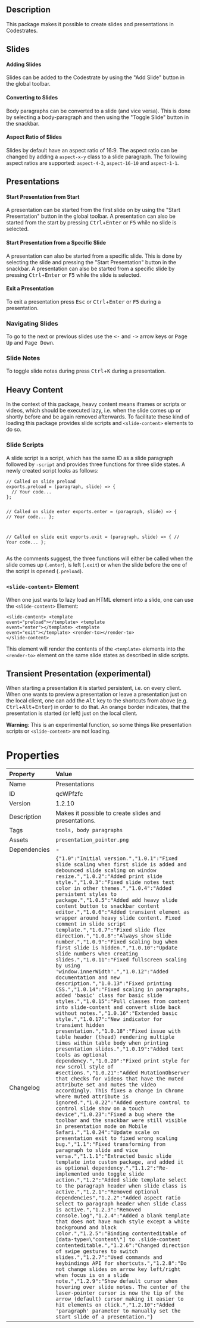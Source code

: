 <h2>Description</h2><p>This package makes it possible to create slides and presentations in Codestrates.</p><h2>Slides</h2><h4>Adding Slides</h4><p>Slides can be added to the Codestrate by using the "Add Slide" button in the global toolbar.</p><h4>Converting to Slides</h4><p>Body paragraphs can be converted to a slide (and vice versa). This is done by selecting a body-paragraph and then using the "Toggle Slide" button in the snackbar.</p><h4>Aspect Ratio of Slides</h4><p>Slides by default have an aspect ratio of 16:9. The aspect ratio can be changed by adding a <code>aspect-x-y</code> class to a slide paragraph. The following aspect ratios are supported: <code>aspect-4-3</code>, <code>aspect-16-10</code> and <code>aspect-1-1</code>.</p><h2>Presentations</h2><h4>Start Presentation from Start</h4><p>A presentation can be started from the first slide on by using the "Start Presentation" button in the global toolbar. A presentation can also be started from the start by pressing <kbd>Ctrl</kbd>+<kbd>Enter</kbd> or <kbd>F5</kbd> while no slide is selected.</p><h4>Start Presentation from a Specific Slide</h4><p>A presentation can also be started from a specific slide. This is done by selecting the slide and pressing the "Start Presentation" button in the snackbar. A presentation can also be started from a specific slide by pressing <kbd>Ctrl</kbd>+<kbd>Enter</kbd> or <kbd>F5</kbd> while the slide is selected.</p><h4>Exit a Presentation</h4><p>To exit a presentation press <kbd>Esc</kbd> or <kbd>Ctrl</kbd>+<kbd>Enter</kbd> or <kbd>F5</kbd> during a presentation.</p><h3>Navigating Slides</h3><p>To go to the next or previous slides use the <kbd>&lt;-</kbd> and <kbd>-&gt;</kbd> arrow keys or <kbd>Page Up</kbd> and <kbd>Page Down</kbd>.</p><h3>Slide Notes</h3><p>To toggle slide notes during press <kbd>Ctrl</kbd>+<kbd>K</kbd> during a presentation.</p><h2>Heavy Content</h2><p>In the context of this package, heavy content means iframes or scripts or videos, which should be executed lazy, i.e. when the slide comes up or shortly before and be again removed afterwards. To facilitate these kind of loading this package provides slide scripts and <code>&lt;slide-content&gt;</code> elements to do so.</p><h3>Slide Scripts</h3><p>A slide script is a script, which has the same ID as a slide paragraph followed by <code>-script</code> and provides three functions for three slide states. A newly created script looks as follows:</p><pre><code>// Called on slide preload
exports.preload = (paragraph, slide) =&gt; {
  // Your code...
};

// Called on slide enter
exports.enter = (paragraph, slide) =&gt; {
  // Your code...
};


// Called on slide exit
exports.exit = (paragraph, slide) =&gt; {
  // Your code...
};</code></pre><p>As the comments suggest, the three functions will either be called when the slide comes up (<code>.enter</code>), is left (<code>.exit</code>) or when the slide before the one of the script is opened (<code>.preload</code>).</p><h3><code>&lt;slide-content&gt;</code> Element</h3><p>When one just wants to lazy load an HTML element into a slide, one can use the <code>&lt;slide-content&gt;</code> Element:</p><pre><code>&lt;slide-content&gt;
  &lt;template event="preload"&gt;&lt;/template&gt;
  &lt;template event="enter"&gt;&lt;/template&gt;
  &lt;template event="exit"&gt;&lt;/template&gt;
  &lt;render-to&gt;&lt;/render-to&gt;
&lt;/slide-content&gt;</code></pre><p>This element will render the contents of the <code>&lt;template&gt;</code> elements into the <code>&lt;render-to&gt;</code> element on the same slide states as described in slide scripts.</p><h2>Transient Presentation (experimental)</h2><p>When starting a presentation it is started persistent, i.e. on every client. When one wants to preview a presentation or leave a presentation just on the local client, one can add the <kbd>Alt</kbd> key to the shortcuts from above (e.g. <kbd>Ctrl</kbd>+<kbd>Alt</kbd>+<kbd>Enter</kbd>) in order to do that. An orange border indicates, that the presentation is started (or left) just on the local client.</p><p><b>Warning</b>: This is an experimental function, so some things like presentation scripts or <code>&lt;slide-content&gt;</code> are not loading.</p>

# Properties

| Property | Value |
| :--- | :--- |
| Name | Presentations |
| ID | qcWPfzfc |
| Version | 1.2.10 |
| Description | Makes it possible to create slides and presentations. |
| Tags | `tools, body paragraphs` |
| Assets | `presentation_pointer.png` |
| Dependencies | - |
| Changelog | `{"1.0":"Initial version.","1.0.1":"Fixed slide scaling when first slide is added and debounced slide scaling on window resize.","1.0.2":"Added print slide style.","1.0.3":"Fixed slide notes text color in other themes.","1.0.4":"Added persistent styles to package.","1.0.5":"Added add heavy slide content button to snackbar content editor.","1.0.6":"Added transient element as wrapper around heavy slide content. Fixed comment in slide script template.","1.0.7":"Fixed slide flex direction.","1.0.8":"Always show slide number.","1.0.9":"Fixed scaling bug when first slide is hidden.","1.0.10":"Update slide numbers when creating slides.","1.0.11":"Fixed fullscreen scaling by using 'window.innerWidth'.","1.0.12":"Added documentation and new description.","1.0.13":"Fixed printing CSS.","1.0.14":"Fixed scaling in paragraphs, added 'basic' class for basic slide styles.","1.0.15":"Pull classes from content into slide-content and convert slide back without notes.","1.0.16":"Extended basic style.","1.0.17":"New indicator for transient hidden presentation.","1.0.18":"Fixed issue with table header (thead) rendering multiple times within table body when printing presentation slides.","1.0.19":"Added text tools as optional dependency.","1.0.20":"Fixed print style for new scroll style of #sections.","1.0.21":"Added MutationObserver that checks for videos that have the muted attribute set and mutes the video accordingly. This fixes a change in Chrome where muted attribute is ignored.","1.0.22":"Added gesture control to control slide show on a touch device","1.0.23":"Fixed a bug where the toolbar and the snackbar were still visible in presentation mode on Mobile Safari.","1.0.24":"Update scale on presentation exit to fixed wrong scaling bug.","1.1":"Fixed transforming from paragraph to slide and vice versa.","1.1.1":"Extracted basic slide template into custom package, and added it as optional dependency.","1.1.2":"Re-implemented undo toggle slide action.","1.2":"Added slide template select to the paragraph header when slide class is active.","1.2.1":"Removed optional dependencies","1.2.2":"Added aspect ratio select to paragraph header when slide class is active.","1.2.3":"Removed console.log","1.2.4":"Added a blank template that does not have much style except a white background and black color.","1.2.5":"Binding contenteditable of [data-type=\"content\"] to .slide-content contenteditable.","1.2.6":"Changed direction of swipe gestures to switch slides.","1.2.7":"Used commands and keybindings API for shortcuts.","1.2.8":"Do not change slides on arrow key left/right when focus is on a slide note.","1.2.9":"Show default cursor when hovering over slide notes. The center of the laser-pointer cursor is now the tip of the arrow (default) cursor making it easier to hit elements on click.","1.2.10":"Added 'paragraph' parameter to manually set the start slide of a presentation."}` |